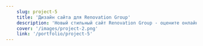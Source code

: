 ```yaml
---
    slug: project-5
    title: 'Дизайн сайта для Renovation Group'
    description: 'Новый стильный сайт Renovation Group - оцените онлайн!'
    cover: '/images/project-2.png'
    link: '/portfolio/project-5'
---
```

